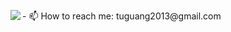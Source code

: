 <figure>
    <img align="left" src="https://github-readme-stats.vercel.app/api?username=uglyspoon&show_icons=true&icon_color=ad0d52&text_color=24292e&bg_color=ffffff&hide_title=true" />
</figure>
- 📫 How to reach me: tuguang2013@gmail.com
